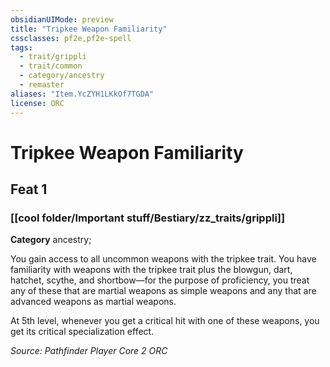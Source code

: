 ```yaml
---
obsidianUIMode: preview
title: "Tripkee Weapon Familiarity"
cssclasses: pf2e,pf2e-spell
tags:
  - trait/grippli
  - trait/common
  - category/ancestry
  - remaster
aliases: "Item.YcZYH1LKkOf7TGDA"
license: ORC
---
```

# Tripkee Weapon Familiarity
## Feat 1
### [[cool folder/Important stuff/Bestiary/zz_traits/grippli]]

**Category** ancestry; 




You gain access to all uncommon weapons with the tripkee trait. You have familiarity with weapons with the tripkee trait plus the blowgun, dart, hatchet, scythe, and shortbow—for the purpose of proficiency, you treat any of these that are martial weapons as simple weapons and any that are advanced weapons as martial weapons.

At 5th level, whenever you get a critical hit with one of these weapons, you get its critical specialization effect.

*Source: Pathfinder Player Core 2*
*ORC*
